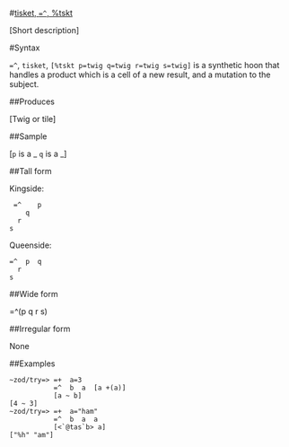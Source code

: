 #[tisket, `=^`, %tskt](#tskt)

[Short description]

#Syntax

`=^`, `tisket`, `[%tskt p=twig q=twig r=twig s=twig]` is a synthetic 
hoon that handles a product which is a cell of a new result, and
a mutation to the subject.

##Produces

[Twig or tile]

##Sample

[`p` is a _
`q` is a _]

##Tall form

Kingside:

     =^    p 
        q
      r
    s

Queenside:

    =^  p  q
      r
    s

##Wide form

=^(p q r s)

##Irregular form

None

##Examples

    ~zod/try=> =+  a=3
               =^  b  a  [a +(a)]
               [a ~ b]
    [4 ~ 3]
    ~zod/try=> =+  a="ham"
               =^  b  a  a
               [<`@tas`b> a]
    ["%h" "am"]
